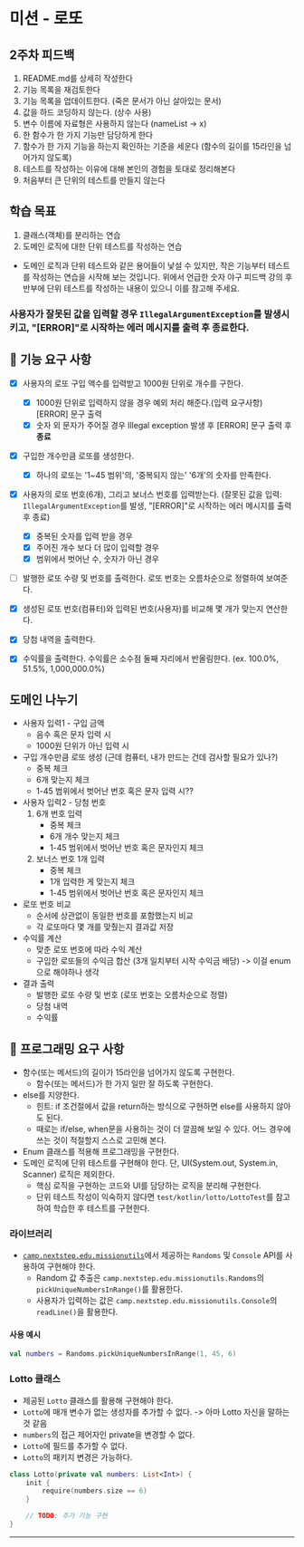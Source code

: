# 미션 - 로또

## 2주차 피드백
1. README.md를 상세히 작성한다
2. 기능 목록을 재검토한다
3. 기능 목록을 업데이트한다. (죽은 문서가 아닌 살아있는 문서)
4. 값을 하드 코딩하지 않는다. (상수 사용)
5. 변수 이름에 자료형은 사용하지 않는다 (nameList -> x)
6. 한 함수가 한 가지 기능만 담당하게 한다
7. 함수가 한 가지 기능을 하는지 확인하는 기준을 세운다 (함수의 길이를 15라인을 넘어가지 않도록)
8. 테스트를 작성하는 이유에 대해 본인의 경험을 토대로 정리해본다
9. 처음부터 큰 단위의 테스트를 만들지 않는다


## 학습 목표
1. 클래스(객체)를 분리하는 연습
2. 도메인 로직에 대한 단위 테스트를 작성하는 연습
- 도메인 로직과 단위 테스트와 같은 용어들이 낯설 수 있지만, 작은 기능부터 테스트를 작성하는 연습을 시작해 보는 것입니다. 위에서 언급한 숫자 야구 피드백 강의 후반부에 단위 테스트를 작성하는 내용이 있으니 이를 참고해 주세요.

### 사용자가 잘못된 값을 입력할 경우 `IllegalArgumentException`를 발생시키고, "[ERROR]"로 시작하는 에러 메시지를 출력 후 종료한다.
## 🚀 기능 요구 사항
- [x] 사용자의 로또 구입 액수를 입력받고 1000원 단위로 개수를 구한다.
    - [x] 1000원 단위로 입력하지 않을 경우 예외 처리 해준다.(입력 요구사항) [ERROR] 문구 출력
    - [x] 숫자 외 문자가 주어질 경우 Illegal exception 발생 후 [ERROR] 문구 출력 후 **종료**
- [x] 구입한 개수만큼 로또를 생성한다.
    - [x] 하나의 로또는 '1~45 범위'의, '중복되지 않는' '6개'의 숫자를 만족한다.
- [x] 사용자의 로또 번호(6개), 그리고 보너스 번호를 입력받는다. (잘못된 값을 입력: `IllegalArgumentException`를 발생, "[ERROR]"로 시작하는 에러 메시지를 출력 후 종료)
    - [x] 중복된 숫자를 입력 받을 경우 
    - [x] 주어진 개수 보다 더 많이 입력할 경우
    - [x] 범위에서 벗어난 수, 숫자가 아닌 경우
- [ ] 발행한 로또 수량 및 번호를 출력한다. 로또 번호는 오름차순으로 정렬하여 보여준다.
- [x] 생성된 로또 번호(컴퓨터)와 입력된 번호(사용자)를 비교해 몇 개가 맞는지 연산한다.
- [x] 당첨 내역을 출력한다.
- [x] 수익률을 출력한다. 수익률은 소수점 둘째 자리에서 반올림한다. (ex. 100.0%, 51.5%, 1,000,000.0%)


## 도메인 나누기
- 사용자 입력1 - 구입 금액
  - 음수 혹은 문자 입력 시
  - 1000원 단위가 아닌 입력 시
- 구입 개수만큼 로또 생성 (근데 컴퓨터, 내가 만드는 건데 검사할 필요가 있나?)
  - 중복 체크
  - 6개 맞는지 체크
  - 1-45 범위에서 벗어난 번호 혹은 문자 입력 시?? 
- 사용자 입력2 - 당첨 번호
    1. 6개 번호 입력
        - 중복 체크
        - 6개 개수 맞는지 체크
        - 1-45 범위에서 벗어난 번호 혹은 문자인지 체크
    2. 보너스 번호 1개 입력
        - 중복 체크
        - 1개 입력한 게 맞는지 체크
        - 1-45 범위에서 벗어난 번호 혹은 문자인지 체크
- 로또 번호 비교
  - 순서에 상관없이 동일한 번호를 포함했는지 비교
  - 각 로또마다 몇 개를 맞췄는지 결과값 저장
- 수익률 계산
  - 맞춘 로또 번호에 따라 수익 계산
  - 구입한 로또들의 수익금 합산 (3개 일치부터 시작 수익금 배당) -> 이걸 enum 으로 해야하나 생각
- 결과 출력
  - 발행한 로또 수량 및 번호 (로또 번호는 오름차순으로 정렬)
  - 당첨 내역
  - 수익률

## 🎯 프로그래밍 요구 사항
- 함수(또는 메서드)의 길이가 15라인을 넘어가지 않도록 구현한다.
    - 함수(또는 메서드)가 한 가지 일만 잘 하도록 구현한다.
- else를 지양한다.
    - 힌트: if 조건절에서 값을 return하는 방식으로 구현하면 else를 사용하지 않아도 된다.
    - 때로는 if/else, when문을 사용하는 것이 더 깔끔해 보일 수 있다. 어느 경우에 쓰는 것이 적절할지 스스로 고민해 본다.
- Enum 클래스를 적용해 프로그래밍을 구현한다.
- 도메인 로직에 단위 테스트를 구현해야 한다. 단, UI(System.out, System.in, Scanner) 로직은 제외한다.
    - 핵심 로직을 구현하는 코드와 UI를 담당하는 로직을 분리해 구현한다.
    - 단위 테스트 작성이 익숙하지 않다면 `test/kotlin/lotto/LottoTest`를 참고하여 학습한 후 테스트를 구현한다.

### 라이브러리

- [`camp.nextstep.edu.missionutils`](https://github.com/woowacourse-projects/mission-utils)에서 제공하는 `Randoms` 및 `Console` API를 사용하여 구현해야 한다.
    - Random 값 추출은 `camp.nextstep.edu.missionutils.Randoms`의 `pickUniqueNumbersInRange()`를 활용한다.
    - 사용자가 입력하는 값은 `camp.nextstep.edu.missionutils.Console`의 `readLine()`을 활용한다.

#### 사용 예시

```kotlin
val numbers = Randoms.pickUniqueNumbersInRange(1, 45, 6)
```

### Lotto 클래스

- 제공된 `Lotto` 클래스를 활용해 구현해야 한다.
- `Lotto`에 매개 변수가 없는 생성자를 추가할 수 없다. -> 아마 Lotto 자신을 말하는 것 같음
- `numbers`의 접근 제어자인 private을 변경할 수 없다.
- `Lotto`에 필드를 추가할 수 없다.
- `Lotto`의 패키지 변경은 가능하다.

```kotlin
class Lotto(private val numbers: List<Int>) {
    init {
        require(numbers.size == 6)
    }

    // TODO: 추가 기능 구현
}
```

---